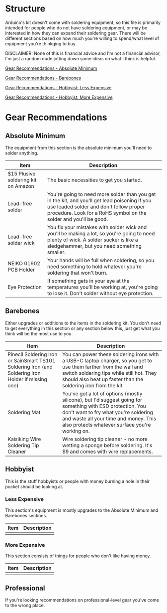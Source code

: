 # Structure

Arduino's kit doesn't come with soldering equipment, so this file is primarily intended for people who do not have soldering equipment, or may be interested in how they can expand their soldering gear. There will be different sections based on how much you're willing to spend/what level of equipment you're thinkging to buy.

DISCLAIMER: None of this is financial advice and I'm not a financial advisor, I'm just a random dude jotting down some ideas on what I think is helpful.

[Gear Recommendations - Absolute Minimum](#absolute-minimum)

[Gear Recommendations - Barebones](#barebones)

[Gear Recommendations - Hobbyist: Less Expensive](#less-expensive)

[Gear Recommendations - Hobbyist: More Expensive](#more-expensive)




# Gear Recommendations

## Absolute Minimum

The equipment from this section is the absolute minimum you'll need to solder anything.

| Item | Description  |
|----|----|
|$15 Plusive soldering kit on Amazon | The basic necessities to get you started. |
| Lead-free solder | You're going to need more solder than you get in the kit, and you'll get lead poisoning if you use leaded solder and don't follow proper procedure. Look for a RoHS symbol on the solder and you'll be good. |
| Lead-free solder wick | You fix your mistakes with solder wick and you'll be making a lot, so you're going to need plenty of wick. A solder sucker is like a sledgehammer, but you need something smaller. |
| NEIKO 01902 PCB Holder | Your hands will be full when soldering, so you need something to hold whatever you're soldering that won't burn. |
| Eye Protection | If something gets in your eye at the temperatures you'll be working at, you're going to lose it. Don't solder without eye protection. |

## Barebones

Either upgrades or additions to the items in the soldering kit. You don't need to get everything in this section or any section below this, just get what you think will be the most use to you.

| Item | Description  |
|----|----|
| Pinecil Soldering Iron or SainSmart TS101 Soldering Iron (and Soldering Iron Holder if missing one) | You can power these soldering irons with a USB-C laptop charger, so you get to use them farther from the wall and switch soldering tips while still hot. They should also heat up faster than the soldering iron from the kit. |
| Soldering Mat | You've got a lot of options (mostly silicone), but I'd suggest going for something with ESD protection. You don't want to fry what you're soldering and waste all your time and money. This also protects whatever surface you're working on. |
| Kaisiking Wire Soldering Tip Cleaner | Wire soldering tip cleaner - no more wetting a sponge before soldering. It's $9 and comes with wire replacements. |

## Hobbyist

This is the stuff hobbyists or people with money burning a hole in their pocket should be looking at.

### Less Expensive

This section's equipment is mostly upgrades to the Absolute Minimum  and Barebones sections.

| Item | Description  |
|----|----|
|  |  |


### More Expensive

This section consists of things for people who don't like having money.

| Item | Description  |
|----|----|
|  |  |


## Professional

If you're looking recommendations on professional-level gear you've come to the wrong place.
